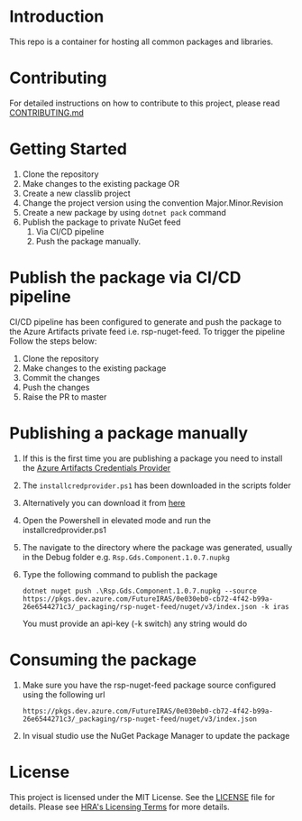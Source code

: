 # Introduction
This repo is a container for hosting all common packages and libraries.

# Contributing

For detailed instructions on how to contribute to this project, please read [CONTRIBUTING.md](./docs/CONTRIBUTING.md) 

# Getting Started
1. Clone the repository
1. Make changes to the existing package OR
1. Create a new classlib project
1. Change the project version using the convention Major.Minor.Revision
1. Create a new package by using `dotnet pack` command
1. Publish the package to private NuGet feed
	1. Via CI/CD pipeline
	1. Push the package manually.

# Publish the package via CI/CD pipeline
CI/CD pipeline has been configured to generate and push the package to the Azure Artifacts private feed i.e. rsp-nuget-feed. To trigger the pipeline
Follow the steps below:
1. Clone the repository
1. Make changes to the existing package
1. Commit the changes
1. Push the changes
1. Raise the PR to master

# Publishing a package manually
1. If this is the first time you are publishing a package you need to install the [Azure Artifacts Credentials Provider](https://github.com/microsoft/artifacts-credprovider#azure-artifacts-credential-provider)
1. The `installcredprovider.ps1` has been downloaded in the scripts folder
1. Alternatively you can download it from [here](https://github.com/microsoft/artifacts-credprovider/blob/master/helpers/installcredprovider.ps1)
1. Open the Powershell in elevated mode and run the installcredprovider.ps1
1. The navigate to the directory where the package was generated, usually in the Debug folder e.g. `Rsp.Gds.Component.1.0.7.nupkg`
1. Type the following command to publish the package

	```
	dotnet nuget push .\Rsp.Gds.Component.1.0.7.nupkg --source https://pkgs.dev.azure.com/FutureIRAS/0e030eb0-cb72-4f42-b99a-26e6544271c3/_packaging/rsp-nuget-feed/nuget/v3/index.json -k iras
	```

	You must provide an api-key (-k switch) any string would do

# Consuming the package
1. Make sure you have the rsp-nuget-feed package source configured using the following url
	```
	https://pkgs.dev.azure.com/FutureIRAS/0e030eb0-cb72-4f42-b99a-26e6544271c3/_packaging/rsp-nuget-feed/nuget/v3/index.json
	```
2. In visual studio use the NuGet Package Manager to update the package

# License

This project is licensed under the MIT License. See the [LICENSE](./LICENSE) file for details. Please see [HRA's Licensing Terms](https://dev.azure.com/FutureIRAS/Research%20Systems%20Programme/_wiki/wikis/RSP.wiki/84/Licensing-Information) for more details.